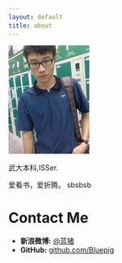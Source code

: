 ```yaml
---
layout: default
title: about
---
```


<span id="about-portrait"><img src="images/portrait.jpg" alt="Portrait of Bluepig" /></span>

武大本科,ISSer.


爱看书，爱折腾。
sbsbsb

# Contact Me

* **新浪微博:** [@蓝猪][bluepig]
* **GitHub:** [github.com/Bluepig][github]

[bluepig]: http://weibo.com/bluepigflying
[github]: http://github.com/Bluepig/
